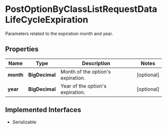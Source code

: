 

# PostOptionByClassListRequestDataLifeCycleExpiration

Parameters related to the expiration month and year.

## Properties

Name | Type | Description | Notes
------------ | ------------- | ------------- | -------------
**month** | **BigDecimal** | Month of the option&#39;s expiration. |  [optional]
**year** | **BigDecimal** | Year of the option&#39;s expiration. |  [optional]


## Implemented Interfaces

* Serializable


